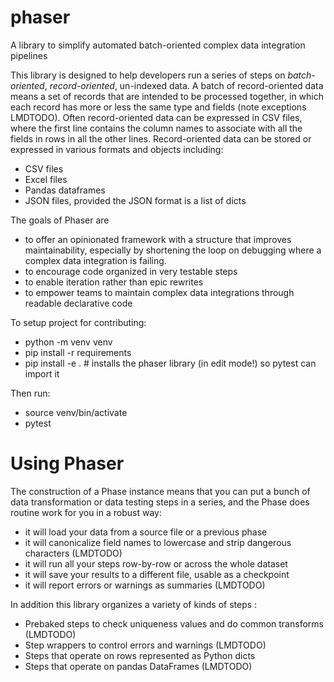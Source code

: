 # phaser

A library to simplify automated batch-oriented complex data integration pipelines

This library is designed to help developers run a series of steps on _batch-oriented_,
_record-oriented_, un-indexed data.  A batch of record-oriented data means a set of records
that are intended to be processed together, in which each record has more or less the same
type and fields (note exceptions LMDTODO).  Often record-oriented data can be expressed in
CSV files, where the first line
contains the column names to associate with all the fields in rows in all the other lines.
Record-oriented data can be stored or expressed in various formats and objects including:
* CSV files
* Excel files
* Pandas dataframes
* JSON files, provided the JSON format is a list of dicts

The goals of Phaser are
* to offer an opinionated framework with a structure that improves maintainability, especially
by shortening the loop on debugging where a complex data integration is failing.
* to encourage code organized in very testable steps
* to enable iteration rather than epic rewrites
* to empower teams to maintain complex data integrations through readable declarative code


To setup project for contributing:
* python -m venv venv
* pip install -r requirements
* pip install -e .  # installs the phaser library (in edit mode!) so pytest can import it

Then run:
* source venv/bin/activate
* pytest


# Using Phaser

The construction of a Phase instance means that you can put a bunch of data transformation or
data testing steps in a series, and the Phase does routine work for you in a robust way:
* it will load your data from a source file or a previous phase
* it will canonicalize field names to lowercase and strip dangerous characters (LMDTODO)
* it will run all your steps row-by-row or across the whole dataset
* it will save your results to a different file, usable as a checkpoint
* it will report errors or warnings as summaries (LMDTODO)

In addition this library organizes a variety of kinds of steps :
* Prebaked steps to check uniqueness values and do common transforms (LMDTODO)
* Step wrappers to control errors and warnings (LMDTODO)
* Steps that operate on rows represented as Python dicts
* Steps that operate on pandas DataFrames (LMDTODO)